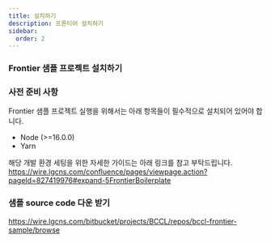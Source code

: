 ```yaml
---
title: 설치하기
description: 프론티어 설치하기
sidebar:
  order: 2
---
```


### Frontier 샘플 프로젝트 설치하기

### 사전 준비 사항

Frontier 샘플 프로젝트 실행을 위해서는 아래 항목들이 필수적으로 설치되어 있어야 합니다.

- Node (>=16.0.0)
- Yarn

해당 개발 환경 세팅을 위한 자세한 가이드는 아래 링크를 참고 부탁드립니다.
<br>https://wire.lgcns.com/confluence/pages/viewpage.action?pageId=827419976#expand-5FrontierBoilerplate

### 샘플 source code 다운 받기

https://wire.lgcns.com/bitbucket/projects/BCCL/repos/bccl-frontier-sample/browse
